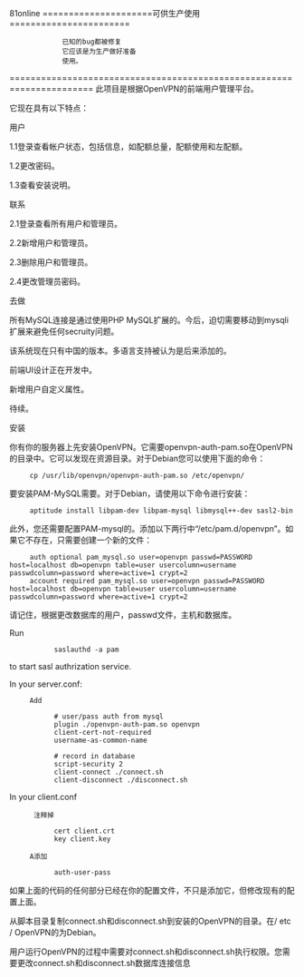 81online
=====================可供生产使用=======================

                 已知的bug都被修复
                 它应该是为生产做好准备
                 使用。
======================================================================
此项目是根据OpenVPN的前端用户管理平台。

它现在具有以下特点：

用户

1.1登录查看帐户状态，包括信息，如配额总量，配额使用和左配额。

1.2更改密码。

1.3查看安装说明。

联系

2.1登录查看所有用户和管理员。

2.2新增用户和管理员。

2.3删除用户和管理员。

2.4更改管理员密码。

去做

所有MySQL连接是通过使用PHP MySQL扩展的。今后，迫切需要移动到mysqli扩展来避免任何secruity问题。

该系统现在只有中国的版本。多语言支持被认为是后来添加的。

前端UI设计正在开发中。

新增用户自定义属性。

待续。

安装

你有你的服务器上先安装OpenVPN。它需要openvpn-auth-pam.so在OpenVPN的目录中。它可以发现在资源目录。对于Debian您可以使用下面的命令：

         cp /usr/lib/openvpn/openvpn-auth-pam.so /etc/openvpn/

   要安装PAM-MySQL需要。对于Debian，请使用以下命令进行安装：

         aptitude install libpam-dev libpam-mysql libmysql++-dev sasl2-bin
   
  此外，您还需要配置PAM-mysql的。添加以下两行中“/etc/pam.d/openvpn”。如果它不存在，只需要创建一个新的文件：
   
         auth optional pam_mysql.so user=openvpn passwd=PASSWORD host=localhost db=openvpn table=user usercolumn=username passwdcolumn=password where=active=1 crypt=2
         account required pam_mysql.so user=openvpn passwd=PASSWORD host=localhost db=openvpn table=user usercolumn=username passwdcolumn=password where=active=1 crypt=2
   
   请记住，根据更改数据库的用户，passwd文件，主机和数据库。
   
   Run

               saslauthd -a pam
   
   to start sasl authrization service.
   
   
   In your server.conf:
   
         Add   

               # user/pass auth from mysql
               plugin ./openvpn-auth-pam.so openvpn
               client-cert-not-required
               username-as-common-name
               
               # record in database
               script-security 2
               client-connect ./connect.sh
               client-disconnect ./disconnect.sh


   In your client.conf
   
          注释掉

               cert client.crt
               key client.key
   
         A添加

               auth-user-pass
               
   如果上面的代码的任何部分已经在你的配置文件，不只是添加它，但修改现有的配置上面。

从脚本目录复制connect.sh和disconnect.sh到安装的OpenVPN的目录。在/ etc / OpenVPN的为Debian。

用户运行OpenVPN的过程中需要对connect.sh和disconnect.sh执行权限。您需要更改connect.sh和disconnect.sh数据库连接信息
